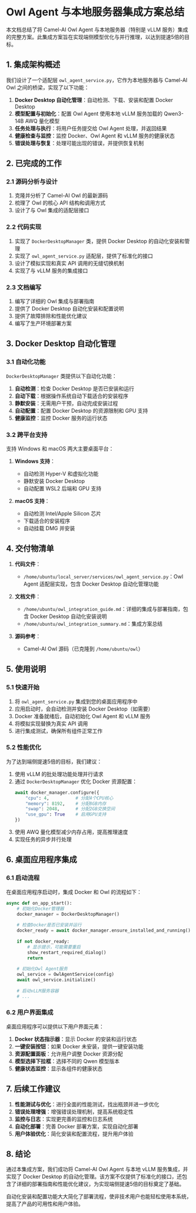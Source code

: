 # Owl Agent 与本地服务器集成方案总结

本文档总结了将 Camel-AI Owl Agent 与本地服务器（特别是 vLLM 服务）集成的完整方案。此集成方案旨在实现端侧模型优化与并行推理，以达到提速5倍的目标。

## 1. 集成架构概述

我们设计了一个适配层 `owl_agent_service.py`，它作为本地服务器与 Camel-AI Owl 之间的桥梁，实现了以下功能：

1. **Docker Desktop 自动化管理**：自动检测、下载、安装和配置 Docker Desktop
2. **模型配置与初始化**：配置 Owl Agent 使用本地 vLLM 服务加载的 Qwen3-14B AWQ 量化模型
3. **任务处理与执行**：将用户任务提交给 Owl Agent 处理，并返回结果
4. **健康检查与监控**：监控 Docker、Owl Agent 和 vLLM 服务的健康状态
5. **错误处理与恢复**：处理可能出现的错误，并提供恢复机制

## 2. 已完成的工作

### 2.1 源码分析与设计

1. 克隆并分析了 Camel-AI Owl 的最新源码
2. 梳理了 Owl 的核心 API 结构和调用方式
3. 设计了与 Owl 集成的适配层接口

### 2.2 代码实现

1. 实现了 `DockerDesktopManager` 类，提供 Docker Desktop 的自动化安装和管理
2. 实现了 `owl_agent_service.py` 适配层，提供了标准化的接口
3. 设计了模拟实现和真实 API 调用的无缝切换机制
4. 实现了与 vLLM 服务的集成接口

### 2.3 文档编写

1. 编写了详细的 Owl 集成与部署指南
2. 提供了 Docker Desktop 自动化安装和配置说明
3. 提供了故障排除和性能优化建议
4. 编写了生产环境部署方案

## 3. Docker Desktop 自动化管理

### 3.1 自动化功能

`DockerDesktopManager` 类提供以下自动化功能：

1. **自动检测**：检查 Docker Desktop 是否已安装和运行
2. **自动下载**：根据操作系统自动下载适合的安装程序
3. **静默安装**：无需用户干预，自动完成安装过程
4. **自动配置**：配置 Docker Desktop 的资源限制和 GPU 支持
5. **健康监控**：监控 Docker 服务的运行状态

### 3.2 跨平台支持

支持 Windows 和 macOS 两大主要桌面平台：

1. **Windows 支持**：
   - 自动检测 Hyper-V 和虚拟化功能
   - 静默安装 Docker Desktop
   - 自动配置 WSL2 后端和 GPU 支持

2. **macOS 支持**：
   - 自动检测 Intel/Apple Silicon 芯片
   - 下载适合的安装程序
   - 自动挂载 DMG 并安装

## 4. 交付物清单

1. **代码文件**：
   - `/home/ubuntu/local_server/services/owl_agent_service.py`：Owl Agent 适配层实现，包含 Docker Desktop 自动化管理功能

2. **文档文件**：
   - `/home/ubuntu/owl_integration_guide.md`：详细的集成与部署指南，包含 Docker Desktop 自动化安装说明
   - `/home/ubuntu/owl_integration_summary.md`：集成方案总结

3. **源码参考**：
   - Camel-AI Owl 源码（已克隆到 `/home/ubuntu/owl`）

## 5. 使用说明

### 5.1 快速开始

1. 将 `owl_agent_service.py` 集成到您的桌面应用程序中
2. 应用启动时，会自动检测并安装 Docker Desktop（如需要）
3. Docker 准备就绪后，自动初始化 Owl Agent 和 vLLM 服务
4. 将模拟实现替换为真实 API 调用
5. 进行集成测试，确保所有组件正常工作

### 5.2 性能优化

为了达到端侧提速5倍的目标，我们建议：

1. 使用 vLLM 的批处理功能处理并行请求
2. 通过 `DockerDesktopManager` 优化 Docker 资源配置：
   ```python
   await docker_manager.configure({
       "cpu": 4,          # 分配4个CPU核心
       "memory": 8192,    # 分配8GB内存
       "swap": 2048,      # 分配2GB交换空间
       "use_gpu": True    # 启用GPU支持
   })
   ```
3. 使用 AWQ 量化模型减少内存占用，提高推理速度
4. 实现任务的异步并行处理

## 6. 桌面应用程序集成

### 6.1 启动流程

在桌面应用程序启动时，集成 Docker 和 Owl 的流程如下：

```python
async def on_app_start():
    # 初始化Docker管理器
    docker_manager = DockerDesktopManager()
    
    # 检查Docker是否已安装并运行
    docker_ready = await docker_manager.ensure_installed_and_running()
    
    if not docker_ready:
        # 显示提示，可能需要重启
        show_restart_required_dialog()
        return
    
    # 初始化Owl Agent服务
    owl_service = OwlAgentService(config)
    await owl_service.initialize()
    
    # 启动vLLM服务容器
    # ...
```

### 6.2 用户界面集成

桌面应用程序可以提供以下用户界面元素：

1. **Docker 状态指示器**：显示 Docker 的安装和运行状态
2. **一键安装按钮**：如果 Docker 未安装，提供一键安装功能
3. **资源配置面板**：允许用户调整 Docker 资源分配
4. **模型选择下拉框**：选择不同的 Qwen 模型版本
5. **健康状态监控**：显示各组件的健康状态

## 7. 后续工作建议

1. **性能测试与优化**：进行全面的性能测试，找出瓶颈并进一步优化
2. **错误处理增强**：增强错误处理机制，提高系统稳定性
3. **监控与日志**：实现更完善的监控和日志系统
4. **自动化部署**：完善 Docker 部署方案，实现自动化部署
5. **用户体验优化**：简化安装和配置流程，提升用户体验

## 8. 结论

通过本集成方案，我们成功将 Camel-AI Owl Agent 与本地 vLLM 服务集成，并实现了 Docker Desktop 的自动化管理。该方案不仅提供了标准化的接口，还包含了详细的部署指南和性能优化建议，为实现端侧提速5倍的目标奠定了基础。

自动化安装和配置功能大大简化了部署流程，使非技术用户也能轻松使用本系统，提高了产品的可用性和用户体验。
